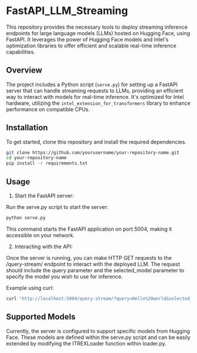 # FastAPI_LLM_Streaming

This repository provides the necessary tools to deploy streaming inference endpoints for large language models (LLMs) hosted on Hugging Face, using FastAPI. It leverages the power of Hugging Face models and Intel's optimization libraries to offer efficient and scalable real-time inference capabilities.

## Overview

The project includes a Python script (`serve.py`) for setting up a FastAPI server that can handle streaming requests to LLMs, providing an efficient way to interact with models for real-time inference. It's optimized for Intel hardware, utilizing the `intel_extension_for_transformers` library to enhance performance on compatible CPUs.

## Installation

To get started, clone this repository and install the required dependencies.

```bash
git clone https://github.com/yourusername/your-repository-name.git
cd your-repository-name
pip install -r requirements.txt
```

## Usage
1. Start the FastAPI server:

Run the serve.py script to start the server:

```bash
python serve.py
```
This command starts the FastAPI application on port 5004, making it accessible on your network.

2. Interacting with the API:

Once the server is running, you can make HTTP GET requests to the /query-stream/ endpoint to interact with the deployed LLM. The request should include the query parameter and the selected_model parameter to specify the model you wish to use for inference.

Example using curl:

```bash
curl "http://localhost:5004/query-stream/?query=Hello%20world&selected_model=Intel/neural-chat-7b-v1-1"
```

## Supported Models
Currently, the server is configured to support specific models from Hugging Face. These models are defined within the serve.py script and can be easily extended by modifying the ITREXLoader function within loader.py.


